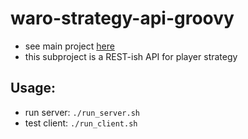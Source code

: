 
waro-strategy-api-groovy
=========

* see main project [here](https://github.com/codetojoy/WarO_Java_14.git)
* this subproject is a REST-ish API for player strategy

Usage:
---------

* run server: `./run_server.sh`
* test client: `./run_client.sh`

